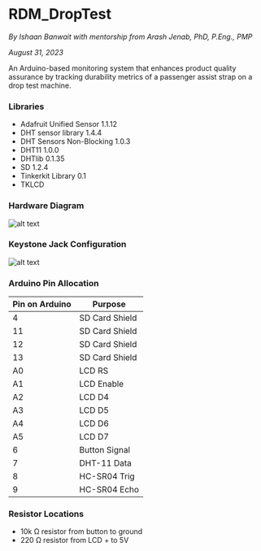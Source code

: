 # RDM_DropTest
*By Ishaan Banwait with mentorship from Arash Jenab, PhD, P.Eng., PMP*

*August 31, 2023*

An Arduino-based monitoring system that enhances product quality assurance by tracking durability metrics of a passenger assist strap on a drop test machine.

### Libraries
- Adafruit Unified Sensor 1.1.12
- DHT sensor library 1.4.4
- DHT Sensors Non-Blocking 1.0.3
- DHT11 1.0.0
- DHTlib 0.1.35
- SD 1.2.4
- Tinkerkit Library 0.1
- TKLCD 

### Hardware Diagram
![alt text](HardwareDiagram.jpg)

### Keystone Jack Configuration
![alt text](KeystoneJack.jpg)

### Arduino Pin Allocation
| Pin on Arduino | Purpose |
| --- | ----------- |
| 4 | SD Card Shield |
| 11 | SD Card Shield |
| 12 | SD Card Shield |
| 13 | SD Card Shield |
| A0 | LCD RS |
| A1 | LCD Enable |
| A2 | LCD D4 |
| A3 | LCD D5 |
| A4 | LCD D6 |
| A5 | LCD D7 |
| 6 | Button Signal |
| 7 | DHT-11 Data |
| 8 | HC-SR04 Trig |
| 9 | HC-SR04 Echo |

### Resistor Locations
- 10k Ω resistor from button to ground
- 220 Ω resistor from LCD + to 5V
